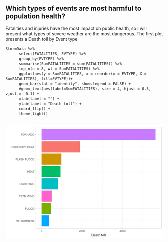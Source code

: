 ## Which types of events are most harmful to population health?
Fatalities and injuries have the most impact on public health, so I will present what types of severe weather are the most dangerous.
The first plot presents a Death toll by Event type

```
StormData %>%
      select(FATALITIES, EVTYPE) %>%
      group_by(EVTYPE) %>%
      summarise(SumFATALITIES = sum(FATALITIES)) %>%
      top_n(n = 8, wt = SumFATALITIES) %>%
      ggplot(aes(y = SumFATALITIES, x = reorder(x = EVTYPE, X = SumFATALITIES), fill=EVTYPE))+
      geom_bar(stat = "identity", show.legend = FALSE) +
      #geom_text(aes(label=SumFATALITIES), size = 4, hjust = 0.5, vjust = -0.1) +
      xlab(label = "") +
      ylab(label = "Death toll") +
      coord_flip() +
      theme_light()
      
```
<img src="Death toll.png">

